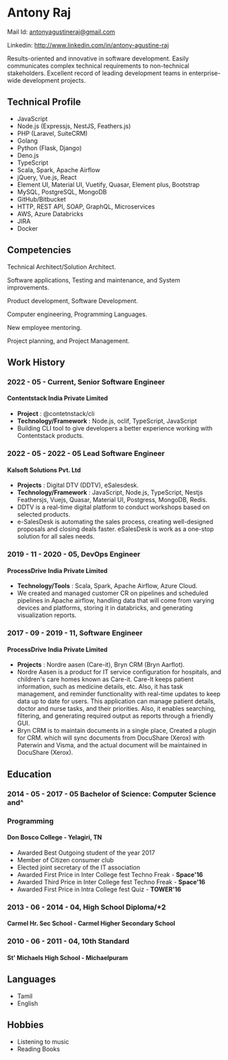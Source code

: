 
# Antony Raj


Mail Id: antonyagustineraj@gmail.com

Linkedin: http://www.linkedin.com/in/antony-agustine-raj


Results-oriented and innovative in software development. Easily communicates complex technical
requirements to non-technical stakeholders. Excellent record of leading development teams in
enterprise-wide development projects.

## Technical Profile

- JavaScript
- Node.js (Expressjs, NestJS, Feathers.js)
- PHP (Laravel, SuiteCRM)
- Golang
- Python (Flask, Django)
- Deno.js
- TypeScript
- Scala, Spark, Apache Airflow
- jQuery, Vue.js, React
- Element UI, Material UI, Vuetify, Quasar, Element plus, Bootstrap
- MySQL, PostgreSQL, MongoDB
- GitHub/Bitbucket
- HTTP, REST API, SOAP, GraphQL, Microservices
- AWS, Azure Databricks
- JIRA
- Docker

## Competencies

Technical Architect/Solution Architect.

Software applications, Testing and maintenance, and System improvements.

Product development, Software Development.

Computer engineering, Programming Languages.

New employee mentoring.

Project planning, and Project Management.

## Work History


### 2022 - 05 - Current, Senior Software Engineer

#### Contentstack India Private Limited

- **Project** : @contetnstack/cli
- **Technology/Framework** : Node.js, oclif, TypeScript, JavaScript
- Building CLI tool to give developers a better experience working with
    Contentstack products.

### 2022 - 05 - 2022 - 05 Lead Software Engineer

#### Kalsoft Solutions Pvt. Ltd

- **Projects** : Digital DTV (DDTV), eSalesdesk.
- **Technology/Framework** : JavaScript, Node.js, TypeScript, Nestjs Feathersjs,
    Vuejs, Quasar, Material UI, Postgress, MongoDB, Redis.
- DDTV is a real-time digital platform to conduct workshops based on
    selected products.
- e-SalesDesk is automating the sales process, creating well-designed
    proposals and closing deals faster. eSalesDesk is work as a one-stop
    solution for all sales needs.

### 2019 - 11 - 2020 - 05, DevOps Engineer

#### ProcessDrive India Private Limited

- **Technology/Tools** : Scala, Spark, Apache Airflow, Azure Cloud.
- We created and managed customer CR on pipelines and scheduled
    pipelines in Apache airflow, handling data that will come from varying
    devices and platforms, storing it in databricks, and generating
    visualization reports.

### 2017 - 09 - 2019 - 11, Software Engineer

#### ProcessDrive India Private Limited

- **Projects** : Nordre aasen (Care-it), Bryn CRM (Bryn Aarflot).
- Nordre Aasen is a product for IT service configuration for hospitals, and
    children's care homes known as Care-it. Care-It keeps patient
    information, such as medicine details, etc. Also, it has task management,
    and reminder functionality with real-time updates to keep data up to
    date for users. This application can manage patient details, doctor and
    nurse tasks, and their priorities. Also, it enables searching, filtering, and
    generating required output as reports through a friendly GUI.
- Bryn CRM is to maintain documents in a single place, Created a plugin
    for CRM. which will sync documents from DocuShare (Xerox) with
    Paterwin and Visma, and the actual document will be maintained in
    DocuShare (Xerox).

## Education

### 2014 - 05 - 2017 - 05 Bachelor of Science: Computer Science and^

### Programming

#### Don Bosco College - Yelagiri, TN

- Awarded Best Outgoing student of the year 2017
- Member of Citizen consumer club
- Elected joint secretary of the IT association
- Awarded First Price in Inter College fest Techno Freak - **Space'16**
- Awarded Third Price in Inter College fest Techno Freak - **Space'16**
- Awarded First Price in Intra College fest Quiz - **TOWER'16**

### 2013 - 06 - 2014 - 04, High School Diploma/+2

#### Carmel Hr. Sec School - Carmel Higher Secondary School

### 2010 - 06 - 2011 - 04, 10th Standard

#### St' Michaels High School - Michaelpuram

## Languages

- Tamil
- English

## Hobbies

- Listening to music
- Reading Books


